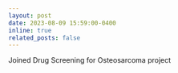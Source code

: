 ```yaml
---
layout: post
date: 2023-08-09 15:59:00-0400
inline: true
related_posts: false
---
```


Joined Drug Screening for Osteosarcoma project
